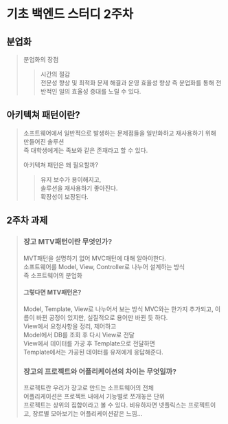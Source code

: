 기초 백엔드 스터디 2주차
=============
## 분업화
>분업화의 장점
>   >시간의 절감  
>   >전문성 향상 및 최적화
>   >문제 해결과 운영 효율성 향상
>즉 분업화를 통해 전반적인 일의 효율성 증대를 노릴 수 있다.  
  
## 아키텍쳐 패턴이란?
>소프트웨어에서 일반적으로 발생하는 문제점들을 일반화하고 재사용하기 위해 만들어진 솔루션  
>즉 대학생에게는 족보와 같은 존재라고 할 수 있다.  
>  
>아키텍쳐 패턴은 왜 필요할까?
>   >유지 보수가 용이해지고,  
>   >솔루션을 재사용하기 좋아진다.  
>   >확장성이 보장된다.  
  
## 2주차 과제
>### 장고 MTV패턴이란 무엇인가?
>MVT패턴을 설명하기 없어 MVC패턴에 대해 알아야한다.  
>소프트웨어를 Model, View, Controller로 나누어 설계하는 방식  
>즉 소프트웨어의 분업화  
>#### 그렇다면 MTV패턴은?
>Model, Template, View로 나누어서 보는 방식 MVC와는 한가지 추가되고, 이름이 바뀐 공정이 있지만, 실질적으로 용어만 바뀐 듯 하다.  
>View에서 요청사항을 정리, 제어하고  
>Model에서 DB를 조회 후 다시 View로 전달  
>View에서 데이터를 가공 후 Template으로 전달하면  
>Template에서는 가공된 데이터를 유저에게 응답해준다.  
>### 장고의 프로젝트와 어플리케이션의 차이는 무엇일까?
>프로젝트란 우리가 장고로 만드는 소프트웨어의 전체  
>어플리케이션은 프로젝트 내에서 기능별로 쪼개놓은 단위  
>프로젝트는 상위의 집합이라고 볼 수 있다.
>비유하자면 넷플릭스는 프로젝트이고, 장르별 모아보기는 어플리케이션같은 느낌...  